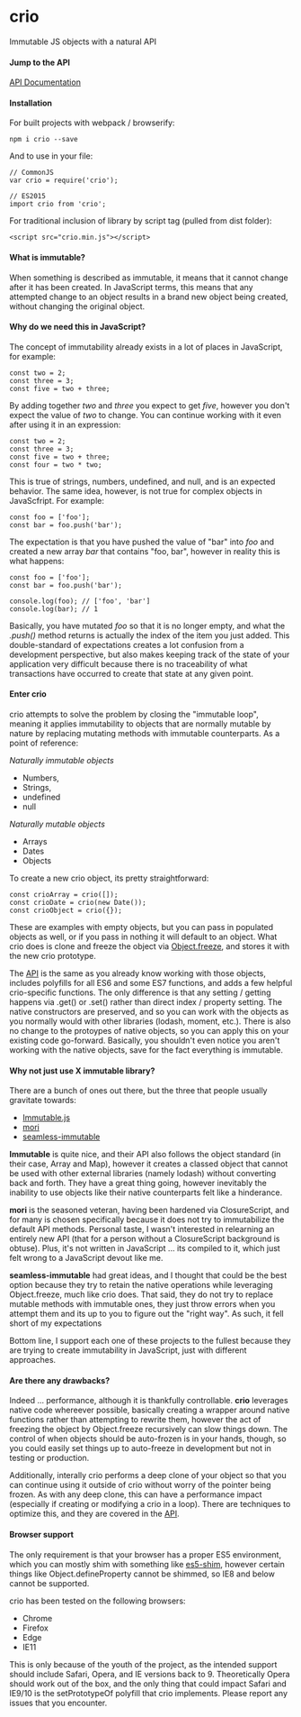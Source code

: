 # crio
Immutable JS objects with a natural API

#### Jump to the API
[API Documentation](API.md)

#### Installation
For built projects with webpack / browserify:
```
npm i crio --save
```
And to use in your file:
```
// CommonJS
var crio = require('crio');

// ES2015
import crio from 'crio';
```

For traditional inclusion of library by script tag (pulled from dist folder):
```
<script src="crio.min.js"></script>
```

#### What is immutable?

When something is described as immutable, it means that it cannot change after it has been created. In JavaScript terms, this means that any attempted change to an object results in a brand new object being created, without changing the original object.

#### Why do we need this in JavaScript?

The concept of immutability already exists in a lot of places in JavaScript, for example:
```
const two = 2;
const three = 3;
const five = two + three;
```
By adding together *two* and *three* you expect to get *five*, however you don't expect the value of *two* to change. You can continue working with it even after using it in an expression:
```
const two = 2;
const three = 3;
const five = two + three;
const four = two * two;
```
This is true of strings, numbers, undefined, and null, and is an expected behavior. The same idea, however, is not true for complex objects in JavaScfript. For example:
```
const foo = ['foo'];
const bar = foo.push('bar');
```
The expectation is that you have pushed the value of "bar" into *foo* and created a new array *bar* that contains "foo, bar", however in reality this is what happens:
```
const foo = ['foo'];
const bar = foo.push('bar');

console.log(foo); // ['foo', 'bar']
console.log(bar); // 1
```
Basically, you have mutated *foo* so that it is no longer empty, and what the *.push()* method returns is actually the index of the item you just added. This double-standard of expectations creates a lot confusion from a development perspective, but also makes keeping track of the state of your application very difficult because there is no traceability of what transactions have occurred to create that state at any given point.

#### Enter crio

crio attempts to solve the problem by closing the "immutable loop", meaning it applies immutability to objects that are normally mutable by nature by replacing mutating methods with immutable counterparts. As a point of reference:

*Naturally immutable objects*
* Numbers,
* Strings,
* undefined
* null

*Naturally mutable objects*
* Arrays
* Dates
* Objects

To create a new crio object, its pretty straightforward:
```
const crioArray = crio([]);
const crioDate = crio(new Date());
const crioObject = crio({});
```
These are examples with empty objects, but you can pass in populated objects as well, or if you pass in nothing it will default to an object. What crio does is clone and freeze the object via [Object.freeze](https://developer.mozilla.org/en-US/docs/Web/JavaScript/Reference/Global_Objects/Object/freeze), and stores it with the new crio prototype. 

The [API](API.md) is the same as you already know working with those objects, includes polyfills for all ES6 and some ES7 functions, and adds a few helpful crio-specific functions. The only difference is that any setting / getting happens via .get() or .set() rather than direct index / property setting. The native constructors are preserved, and so you can work with the objects as you normally would with other libraries (lodash, moment, etc.). There is also no change to the protoypes of native objects, so you can apply this on your existing code go-forward. Basically, you shouldn't even notice you aren't working with the native objects, save for the fact everything is immutable. 

#### Why not just use X immutable library?

There are a bunch of ones out there, but the three that people usually gravitate towards:
* [Immutable.js](https://github.com/facebook/immutable-js)
* [mori](https://github.com/swannodette/mori)
* [seamless-immutable](https://github.com/rtfeldman/seamless-immutable)

**Immutable** is quite nice, and their API also follows the object standard (in their case, Array and Map), however it creates a classed object that cannot be used with other external libraries (namely lodash) without converting back and forth. They have a great thing going, however inevitably the inability to use objects like their native counterparts felt like a hinderance.

**mori** is the seasoned veteran, having been hardened via ClosureScript, and for many is chosen specifically because it does not try to immutabilize the default API methods. Personal taste, I wasn't interested in relearning an entirely new API (that for a person without a ClosureScript background is obtuse). Plus, it's not written in JavaScript ... its compiled to it, which just felt wrong to a JavaScript devout like me.

**seamless-immutable** had great ideas, and I thought that could be the best option because they try to retain the native operations while leveraging Object.freeze, much like crio does. That said, they do not try to replace mutable methods with immutable ones, they just throw errors when you attempt them and its up to you to figure out the "right way". As such, it fell short of my expectations

Bottom line, I support each one of these projects to the fullest because they are trying to create immutability in JavaScript, just with different approaches.

#### Are there any drawbacks?

Indeed ... performance, although it is thankfully controllable. **crio** leverages native code whereever possible, basically creating a wrapper around native functions rather than attempting to rewrite them, however the act of freezing the object by Object.freeze recursively can slow things down. The control of when objects should be auto-frozen is in your hands, though, so you could easily set things up to auto-freeze in development but not in testing or production.

Additionally, interally crio performs a deep clone of your object so that you can continue using it outside of crio without worry of the pointer being frozen. As with any deep clone, this can have a performance impact (especially if creating or modifying a crio in a loop). There are techniques to optimize this, and they are covered in the [API](API.md).

#### Browser support

The only requirement is that your browser has a proper ES5 environment, which you can mostly shim with something like [es5-shim](https://github.com/es-shims/es5-shim), however certain things like Object.defineProperty cannot be shimmed, so IE8 and below cannot be supported.

crio has been tested on the following browsers:
* Chrome
* Firefox
* Edge
* IE11

This is only because of the youth of the project, as the intended support should include Safari, Opera, and IE versions back to 9. Theoretically Opera should work out of the box, and the only thing that could impact Safari and IE9/10 is the setPrototypeOf polyfill that crio implements. Please report any issues that you encounter.
